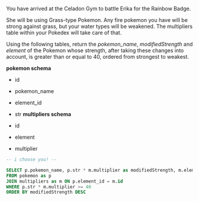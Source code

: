 You have arrived at the Celadon Gym to battle Erika for the Rainbow Badge.

She will be using Grass-type Pokemon. Any fire pokemon you have will be strong against grass, but your water types will be weakened. The multipliers table within your Pokedex will take care of that.

Using the following tables, return the *pokemon_name*, *modifiedStrength* and *element* of the Pokemon whose strength, after taking these changes into account, is greater than or equal to 40, ordered from strongest to weakest.

**pokemon schema**

- id
- pokemon_name
- element_id
- str
**multipliers schema**

- id
- element
- multiplier

```sql
-- i choose you! --

SELECT p.pokemon_name, p.str * m.multiplier as modifiedStrength, m.element 
FROM pokemon as p 
JOIN multipliers as m ON p.element_id = m.id 
WHERE p.str * m.multiplier >= 40
ORDER BY modifiedStrength DESC
```